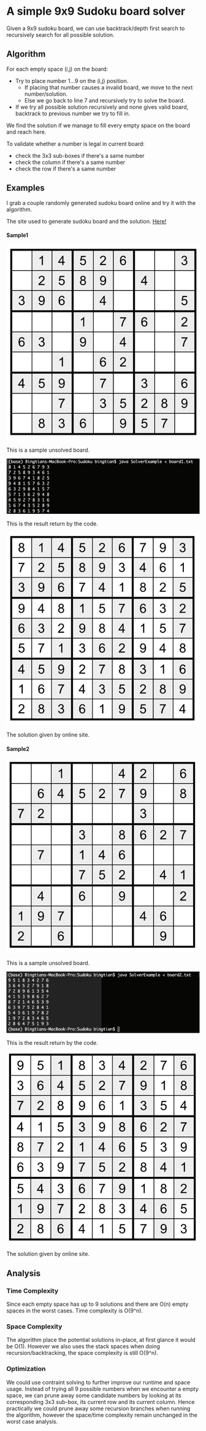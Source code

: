 # A simple 9x9 Sudoku board solver
Given a 9x9 sudoku board, we can use backtrack/depth first search to recursively search for
all possible solution. 

## Algorithm

For each empty space (i,j) on the board:
  - Try to place number 1...9 on the (i,j) position.
      - If placing that number causes a invalid board, we move to the next number/solution.
      - Else we go back to line 7 and recursively try to solve the board.
  - If we try all possible solution recursively and none gives valid board, backtrack to previous
  number we try to fill in.

We find the solution if we manage to fill every empty space on the board and reach here.

To validate whether a number is legal in current board:
  - check the 3x3 sub-boxes if there's a same number
  - check the column if there's a same number
  - check the row if there's a same number

## Examples

I grab a couple randomly generated sudoku board online and try it with the algorithm.

The site used to generate sudoku board and the solution. [Here!](https://www.sudokuweb.org/) 

#### Sample1
![Image of a 9x9 sudoku board](sample1.png)

This is a sample unsolved board.

![Image of the result return by algorithm](result1.png)

This is the result return by the code.

![Image of the result given by the website](sample1solution.png)

The solution given by online site.

#### Sample2
![Image of a 9x9 sudoku board](sample2.png)

This is a sample unsolved board.

![Image of the result return by algorithm](result2.png)

This is the result return by the code.

![Image of the result given by the website](sample2solution.png)

The solution given by online site.

## Analysis

### Time Complexity
Since each empty space has up to 9 solutions and there are O(n) empty spaces in the worst cases. 
Time complexity is O(9^n).

### Space Complexity
The algorithm place the potential solutions in-place, at first glance it would be O(1).
However we also uses the stack spaces when doing recursion/backtracking, the space
complexity is still O(9^n).

### Optimization
We could use contraint solving to further improve our runtime and space usage. Instead of trying
all 9 possible numbers when we encounter a empty space, we can prune away some candidate numbers by looking at
its corresponding 3x3 sub-box, its current row and its current column. Hence practically we could prune away
some recursion branches when running the algorithm, however the space/time complexity remain unchanged in
the worst case analysis.
